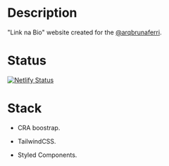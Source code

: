 # Description

"Link na Bio" website created for the [@arqbrunaferri](https://www.instagram.com/arqbrunaferri/).

# Status

[![Netlify Status](https://api.netlify.com/api/v1/badges/c185e0d6-51ef-4399-af90-5cf23349ee8e/deploy-status)](https://app.netlify.com/sites/arqbrunaferri-bio/deploys)

# Stack

- CRA boostrap.

- TailwindCSS.

- Styled Components.